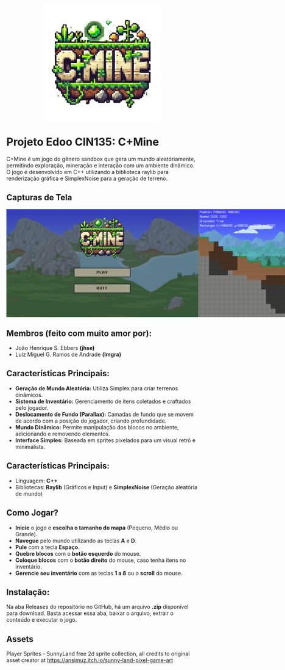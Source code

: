 <p align="center">
  <img src="release/sprites/logo.png" width="300" height="300" alt="C+Mine, nome do jogo">
</p>

# Projeto Edoo CIN135: C+Mine
C+Mine é um jogo do gênero sandbox que gera um mundo aleatóriamente, permitindo exploração, mineração e interação com um ambiente dinâmico. O jogo é desenvolvido em C++ utilizando a biblioteca raylib para renderização gráfica e SimplexNoise para a geração de terreno.

## Capturas de Tela
<div style="display: flex; justify-content: space-around;">
  <img src="release/sprites/menupixel.png" alt="Imagem 1">
  <img src="release/sprites/capturacmine1.PNG" alt="Imagem 2" width="500">
  <img src="release/sprites/capturacmine3.PNG" alt="Imagem 3" width="500">
</div>

## Membros (feito com muito amor por): 
* João Henrique S. Ebbers __(jhse)__
* Luiz Miguel G. Ramos de Andrade __(lmgra)__

## Características Principais:
* __Geração de Mundo Aleatória:__ Utiliza Simplex para criar terrenos dinâmicos.
* __Sistema de Inventário:__ Gerenciamento de itens coletados e craftados pelo jogador.
* __Deslocamento de Fundo (Parallax):__ Camadas de fundo que se movem de acordo com a posição do jogador, criando profundidade.
* __Mundo Dinâmico:__ Permite manipulação dos blocos no ambiente, adicionando e removendo elementos.
* __Interface Simples:__ Baseada em sprites pixelados para um visual retrô e minimalista.

## Características Principais:
* Linguagem: __C++__
* Bibliotecas: __Raylib__ (Gráficos e Input) e __SimplexNoise__ (Geração aleatória de mundo)

## Como Jogar?
* __Inicie__ o jogo e __escolha o tamanho do mapa__ (Pequeno, Médio ou Grande).
* __Navegue__ pelo mundo utilizando as teclas __A__ e __D__.
* __Pule__ com a tecla __Espaço__.
* __Quebre blocos__ com o __botão esquerdo__ do mouse.
* __Coloque blocos__ com o __botão direito__ do mouse, caso tenha itens no inventário.
* __Gerencie seu inventário__ com as teclas __1 a 8__ ou o __scroll__ do mouse.

## Instalação:
Na aba Releases do repositório no GitHub, há um arquivo __.zip__ disponível para download. Basta acessar essa aba, baixar o arquivo, extrair o conteúdo e executar o jogo.

## Assets
Player Sprites - SunnyLand free 2d sprite collection, all credits to original asset creator at https://ansimuz.itch.io/sunny-land-pixel-game-art
